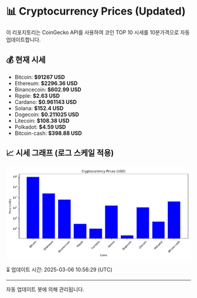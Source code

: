 
# 📊 Cryptocurrency Prices (Updated)

이 리포지토리는 CoinGecko API를 사용하여 코인 TOP 10 시세를 10분가격으로 자동 업데이트합니다.

## 💰 현재 시세
- Bitcoin: **$91267 USD**
- Ethereum: **$2296.36 USD**
- Binancecoin: **$602.99 USD**
- Ripple: **$2.63 USD**
- Cardano: **$0.961143 USD**
- Solana: **$152.4 USD**
- Dogecoin: **$0.211025 USD**
- Litecoin: **$108.38 USD**
- Polkadot: **$4.59 USD**
- Bitcoin-cash: **$398.88 USD**

## 📈 시세 그래프 (로그 스케일 적용)
![Crypto Prices](crypto_prices.png)

⏳ 업데이트 시간: 2025-03-06 10:56:29 (UTC)

---
자동 업데이트 봇에 의해 관리됩니다.
